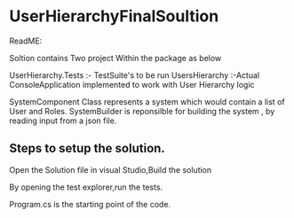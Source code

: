 # UserHierarchyFinalSoultion
ReadME:

Soltion contains Two project Within the package as below

UserHierarchy.Tests :- TestSuite's to be run
UsersHierarchy :-Actual ConsoleApplication implemented to work with User Hierarchy logic

SystemComponent Class represents a system which would contain a list of User and Roles.
SystemBuilder is reponsilble for building the system , by reading input from a json file.


Steps to setup the solution.
--------------------------------------
Open the Solution file in visual Studio,Build the solution

By opening the test explorer,run the tests.

Program.cs is the starting point of the code.




